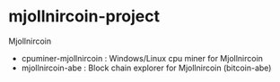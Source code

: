 mjollnircoin-project
====================

Mjollnircoin

- cpuminer-mjollnircoin   : Windows/Linux cpu miner for Mjollnircoin
- mjollnircoin-abe        : Block chain explorer for Mjollnircoin (bitcoin-abe)
